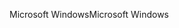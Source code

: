 <span data-ttu-id="22c76-101">Microsoft Windows</span><span class="sxs-lookup"><span data-stu-id="22c76-101">Microsoft Windows</span></span>